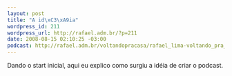 ```yaml
--- 
layout: post
title: "A id\xC3\xA9ia"
wordpress_id: 211
wordpress_url: http://rafael.adm.br/?p=211
date: 2008-08-15 02:10:25 -03:00
podcast: http://rafael.adm.br/voltandopracasa/rafael_lima-voltando_pra_casa-0001.mp3
---
```

Dando o start inicial, aqui eu explico como surgiu a idéia de criar o podcast.